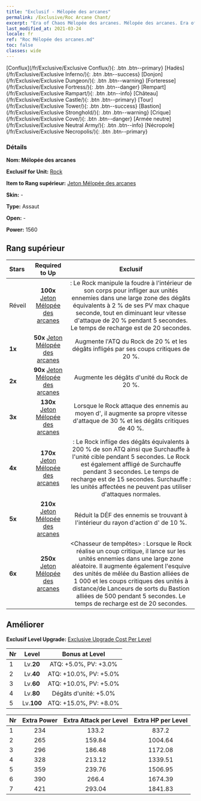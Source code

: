 ```yaml
---
title: "Exclusif - Mélopée des arcanes"
permalink: /Exclusive/Roc Arcane Chant/
excerpt: "Era of Chaos Mélopée des arcanes. Mélopée des arcanes. Era of Chaos Exclusif Mélopée des arcanes. Rock Exclusif."
last_modified_at: 2021-03-24
locale: fr
ref: "Roc Mélopée des arcanes.md"
toc: false
classes: wide
---
```

 [Conflux](/fr/Exclusive/Exclusive Conflux/){: .btn .btn--primary} [Hadès](/fr/Exclusive/Exclusive Inferno/){: .btn .btn--success} [Donjon](/fr/Exclusive/Exclusive Dungeon/){: .btn .btn--warning} [Forteresse](/fr/Exclusive/Exclusive Fortress/){: .btn .btn--danger} [Rempart](/fr/Exclusive/Exclusive Rampart/){: .btn .btn--info} [Château](/fr/Exclusive/Exclusive Castle/){: .btn .btn--primary} [Tour](/fr/Exclusive/Exclusive Tower/){: .btn .btn--success} [Bastion](/fr/Exclusive/Exclusive Stronghold/){: .btn .btn--warning} [Crique](/fr/Exclusive/Exclusive Cove/){: .btn .btn--danger} [Armée neutre](/fr/Exclusive/Exclusive Neutral Army/){: .btn .btn--info} [Nécropole](/fr/Exclusive/Exclusive Necropolis/){: .btn .btn--primary} 

### Détails
 **Nom: Mélopée des arcanes** 

 **Exclusif for Unit:** [Rock](/fr/units/Roc/) 

 **Item to Rang supérieur:** [Jeton Mélopée des arcanes](/fr/Items/con_915/)

 **Skin:** -

 **Type:** Assaut

 **Open:** -

 **Power:** 1560

## Rang supérieur

  |     Stars    |  Required to Up | Exclusif |
  |:-------------|:---------------:|:---------------:|
  |  Réveil  | **100x** [Jeton Mélopée des arcanes](/fr/Items/con_915/) | <Impulsion statique> : Le Rock manipule la foudre à l'intérieur de son corps pour infliger aux unités ennemies dans une large zone des dégâts équivalents à 2 % de ses PV max chaque seconde, tout en diminuant leur vitesse d'attaque de 20 % pendant 5 secondes. Le temps de recharge est de 20 secondes. |
  | **1x** <i class="fas fa-star"/> | **50x** [Jeton Mélopée des arcanes](/fr/Items/con_915/) | Augmente l'ATQ du Rock de 20 % et les dégâts infligés par ses coups critiques de 20 %. |
  | **2x** <i class="fas fa-star"/> | **90x** [Jeton Mélopée des arcanes](/fr/Items/con_915/) | Augmente les dégâts d'unité du Rock de 20 %. |
  | **3x** <i class="fas fa-star"/> | **130x** [Jeton Mélopée des arcanes](/fr/Items/con_915/) | Lorsque le Rock attaque des ennemis au moyen d'<Impulsion statique>, il augmente sa propre vitesse d'attaque de 30 % et les dégâts critiques de 40 %. |
  | **4x** <i class="fas fa-star"/> | **170x** [Jeton Mélopée des arcanes](/fr/Items/con_915/) | <Frappe foudroyante> : Le Rock inflige des dégâts équivalents à 200 % de son ATQ ainsi que Surchauffe à l'unité cible pendant 5 secondes. Le Rock est également affligé de Surchauffe pendant 3 secondes. Le temps de recharge est de 15 secondes. Surchauffe : les unités affectées ne peuvent pas utiliser d'attaques normales. |
  | **5x** <i class="fas fa-star"/> | **210x** [Jeton Mélopée des arcanes](/fr/Items/con_915/) | Réduit la DÉF des ennemis se trouvant à l'intérieur du rayon d'action d'<Impulsion statique> de 10 %. |
  | **6x** <i class="fas fa-star"/> | **250x** [Jeton Mélopée des arcanes](/fr/Items/con_915/) | <Chasseur de tempêtes> : Lorsque le Rock réalise un coup critique, il lance <Impulsion statique> sur les unités ennemies dans une large zone aléatoire. Il augmente également l'esquive des unités de mêlée du Bastion alliées de 1 000 et les coups critiques des unités à distance/de Lanceurs de sorts du Bastion alliées de 500 pendant 5 secondes. Le temps de recharge est de 20 secondes. |


## Améliorer
 **Exclusif Level Upgrade:** [Exclusive Upgrade Cost Per Level](/Exclusive/ExclusiveUpgradeCostPerLevel/)

  |  Nr  |   Level  | Bonus at Level |
  |:-----|:--------:|:--------------:|
  | 1 | Lv.**20** | ATQ: +5.0%, PV: +3.0% |
  | 2 | Lv.**40** | ATQ: +10.0%, PV: +5.0% |
  | 3 | Lv.**60** | ATQ: +10.0%, PV: +5.0% |
  | 4 | Lv.**80** | Dégâts d'unité: +5.0% |
  | 5 | Lv.**100** | ATQ: +15.0%, PV: +8.0% |


  |  Nr  |  Extra Power | Extra Attack per Level | Extra HP per Level |
  |:-----|:--------:|:--------:|:--------:|
  | 1 | 234 | 133.2 | 837.2 |
  | 2 | 265 | 159.84 | 1004.64 |
  | 3 | 296 | 186.48 | 1172.08 |
  | 4 | 328 | 213.12 | 1339.51 |
  | 5 | 359 | 239.76 | 1506.95 |
  | 6 | 390 | 266.4 | 1674.39 |
  | 7 | 421 | 293.04 | 1841.83 |


